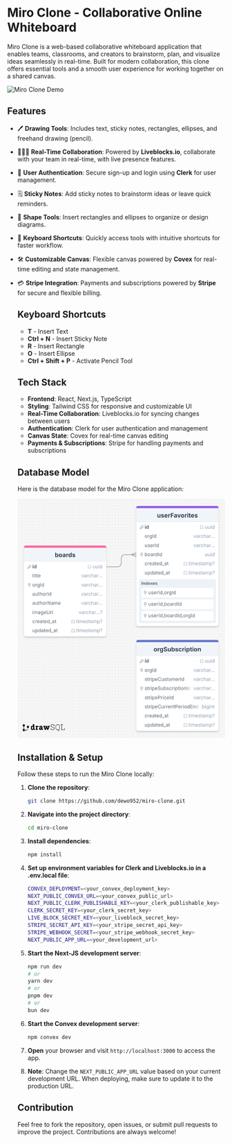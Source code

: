 # Miro Clone - Collaborative Online Whiteboard

Miro Clone is a web-based collaborative whiteboard application that enables teams, classrooms, and creators to brainstorm, plan, and visualize ideas seamlessly in real-time. Built for modern collaboration, this clone offers essential tools and a smooth user experience for working together on a shared canvas.

![Miro Clone Demo](./public/miro.gif)

## Features

- 🖊️ **Drawing Tools**: Includes text, sticky notes, rectangles, ellipses, and freehand drawing (pencil).
- 🧑‍🤝‍🧑 **Real-Time Collaboration**: Powered by **Liveblocks.io**, collaborate with your team in real-time, with live presence features.
- 🔑 **User Authentication**: Secure sign-up and login using **Clerk** for user management.
- 🗒️ **Sticky Notes**: Add sticky notes to brainstorm ideas or leave quick reminders.
- 🎨 **Shape Tools**: Insert rectangles and ellipses to organize or design diagrams.
- 🔄 **Keyboard Shortcuts**: Quickly access tools with intuitive shortcuts for faster workflow.
- 🛠️ **Customizable Canvas**: Flexible canvas powered by **Covex** for real-time editing and state management.
- 💳 **Stripe Integration**: Payments and subscriptions powered by **Stripe** for secure and flexible billing.

  ## Keyboard Shortcuts

  - **T** - Insert Text
  - **Ctrl + N** - Insert Sticky Note
  - **R** - Insert Rectangle
  - **O** - Insert Ellipse
  - **Ctrl + Shift + P** - Activate Pencil Tool

  ## Tech Stack

  - **Frontend**: React, Next.js, TypeScript
  - **Styling**: Tailwind CSS for responsive and customizable UI
  - **Real-Time Collaboration**: Liveblocks.io for syncing changes between users
  - **Authentication**: Clerk for user authentication and management
  - **Canvas State**: Covex for real-time canvas editing
  - **Payments & Subscriptions**: Stripe for handling payments and subscriptions

  ## Database Model

  Here is the database model for the Miro Clone application:

  ![Database Model](./public/miro--clone-database-modal.png)

  ## Installation & Setup

  Follow these steps to run the Miro Clone locally:

  1.  **Clone the repository**:
      ```bash
      git clone https://github.com/dewo952/miro-clone.git
      ```
  2.  **Navigate into the project directory**:
      ```bash
      cd miro-clone
      ```
  3.  **Install dependencies**:
      ```bash
      npm install
      ```
  4.  **Set up environment variables for Clerk and Liveblocks.io in a .env.local file**:
      ```bash
      CONVEX_DEPLOYMENT=<your_convex_deployment_key>
      NEXT_PUBLIC_CONVEX_URL=<your_convex_public_url>
      NEXT_PUBLIC_CLERK_PUBLISHABLE_KEY=<your_clerk_publishable_key>
      CLERK_SECRET_KEY=<your_clerk_secret_key>
      LIVE_BLOCK_SECRET_KEY=<your_liveblock_secret_key>
      STRIPE_SECRET_API_KEY=<your_stripe_secret_api_key>
      STRIPE_WEBHOOK_SECRET=<your_stripe_webhook_secret_key>
      NEXT_PUBLIC_APP_URL=<your_development_url>
      ```
  5.  **Start the Next-JS development server**:
      ```bash
      npm run dev
      # or
      yarn dev
      # or
      pnpm dev
      # or
      bun dev
      ```
  6.  **Start the Convex development server**:
      ```bash
      npm convex dev
      ```
  7.  **Open** your browser and visit `http://localhost:3000` to access the app.

  8.  **Note**: Change the `NEXT_PUBLIC_APP_URL` value based on your current development URL. When deploying, make sure to update it to the production URL.

  ## Contribution

  Feel free to fork the repository, open issues, or submit pull requests to improve the project. Contributions are always welcome!
